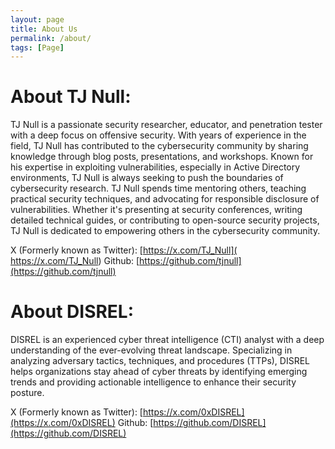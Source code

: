 ```yaml
---
layout: page
title: About Us
permalink: /about/
tags: [Page]
---
```


# About TJ Null:

TJ Null is a passionate security researcher, educator, and penetration tester with a deep focus on offensive security. With years of experience in the field, TJ Null has contributed to the cybersecurity community by sharing knowledge through blog posts, presentations, and workshops. Known for his expertise in exploiting vulnerabilities, especially in Active Directory environments, TJ Null is always seeking to push the boundaries of cybersecurity research. TJ Null spends time mentoring others, teaching practical security techniques, and advocating for responsible disclosure of vulnerabilities. Whether it's presenting at security conferences, writing detailed technical guides, or contributing to open-source security projects, TJ Null is dedicated to empowering others in the cybersecurity community.

X (Formerly known as Twitter): [https://x.com/TJ_Null]( https://x.com/TJ_Null)
Github: [https://github.com/tjnull](https://github.com/tjnull)


# About DISREL: 

DISREL is an experienced cyber threat intelligence (CTI) analyst with a deep understanding of the ever-evolving threat landscape. Specializing in analyzing adversary tactics, techniques, and procedures (TTPs), DISREL helps organizations stay ahead of cyber threats by identifying emerging trends and providing actionable intelligence to enhance their security posture.

X (Formerly known as Twitter): [https://x.com/0xDISREL](https://x.com/0xDISREL)
Github: [https://github.com/DISREL](https://github.com/DISREL)
